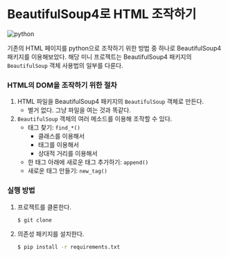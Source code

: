 # BeautifulSoup4로 HTML 조작하기

![python](https://img.shields.io/badge/python-3.9-blue)

기존의 HTML 페이지를 python으로 조작하기 위한 방법 중 하나로 BeautifulSoup4 패키지를 이용해보았다.
해당 미니 프로젝트는 BeautifulSoup4 패키지의 `BeautifulSoup` 객체 사용법의 일부를 다룬다. 

### HTML의 DOM을 조작하기 위한 절차

1. HTML 파일을 BeautifulSoup4 패키지의 `BeautifulSoup` 객체로 만든다.
    - 별거 없다. 그냥 파일을 여는 것과 똑같다.
2. `BeautifulSoup` 객체의 여러 메소드를 이용해 조작할 수 있다.
   - 태그 찾기: `find_*()`
     - 클래스를 이용해서
     - 태그를 이용해서
     - 상대적 거리를 이용해서
   - 한 태그 아래에 새로운 태그 추가하기: `append()`
   - 새로운 태그 만들기: `new_tag()`

### 실행 방법

1. 프로젝트를 클론한다.
    
    ```bash
    $ git clone
    ```
   
2. 의존성 패키지를 설치한다.
   
    ```bash
    $ pip install -r requirements.txt
    ```